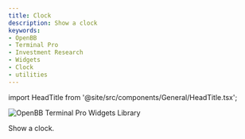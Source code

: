 ```yaml
---
title: Clock
description: Show a clock
keywords:
- OpenBB
- Terminal Pro
- Investment Research
- Widgets
- Clock
- utilities
---
```


import HeadTitle from '@site/src/components/General/HeadTitle.tsx';

<HeadTitle title="Clock - utilities | OpenBB Terminal Pro Docs" />

<img
    src="https://raw.githubusercontent.com/OpenBB-finance/widgets-library/main/utilities/clock.png"
    alt="OpenBB Terminal Pro Widgets Library"
/>

Show a clock.
